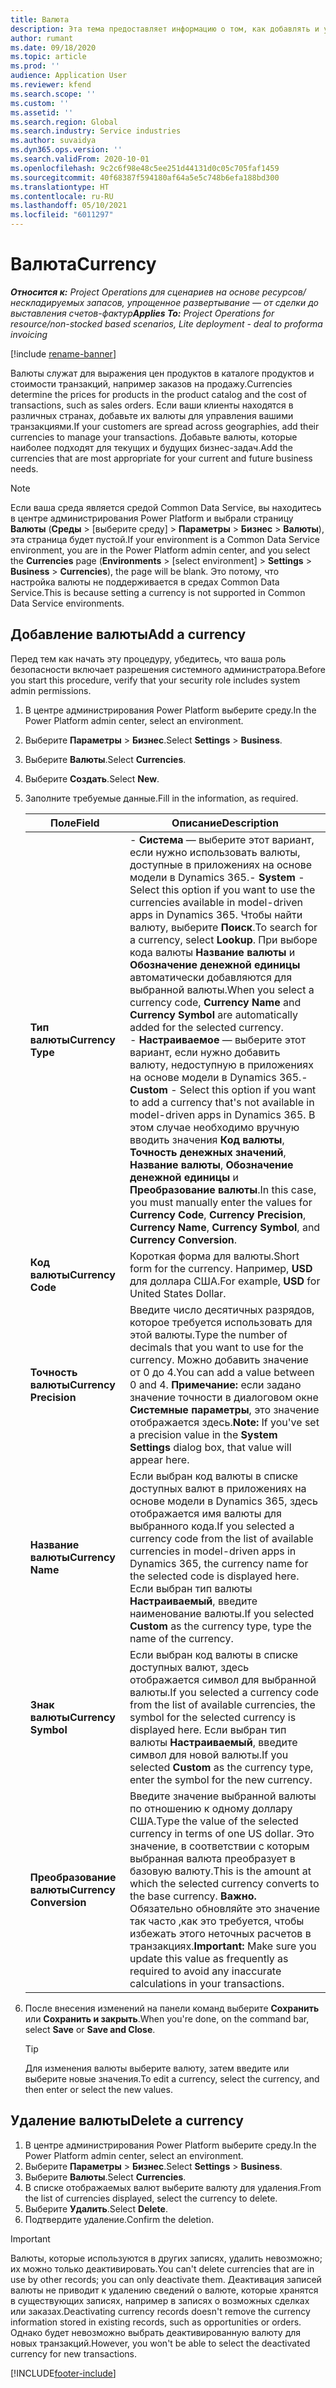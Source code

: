 ```yaml
---
title: Валюта
description: Эта тема предоставляет информацию о том, как добавлять и удалять типы валют в Project Operations.
author: rumant
ms.date: 09/18/2020
ms.topic: article
ms.prod: ''
audience: Application User
ms.reviewer: kfend
ms.search.scope: ''
ms.custom: ''
ms.assetid: ''
ms.search.region: Global
ms.search.industry: Service industries
ms.author: suvaidya
ms.dyn365.ops.version: ''
ms.search.validFrom: 2020-10-01
ms.openlocfilehash: 9c2c6f98e48c5ee251d44131d0c05c705faf1459
ms.sourcegitcommit: 40f68387f594180af64a5e5c748b6efa188bd300
ms.translationtype: HT
ms.contentlocale: ru-RU
ms.lasthandoff: 05/10/2021
ms.locfileid: "6011297"
---
```

# <a name="currency"></a><span data-ttu-id="3e6d4-103">Валюта</span><span class="sxs-lookup"><span data-stu-id="3e6d4-103">Currency</span></span>

<span data-ttu-id="3e6d4-104">_**Относится к:** Project Operations для сценариев на основе ресурсов/нескладируемых запасов, упрощенное развертывание — от сделки до выставления счетов-фактур_</span><span class="sxs-lookup"><span data-stu-id="3e6d4-104">_**Applies To:** Project Operations for resource/non-stocked based scenarios, Lite deployment - deal to proforma invoicing_</span></span>

[!include [rename-banner](~/includes/cc-data-platform-banner.md)]

<span data-ttu-id="3e6d4-105">Валюты служат для выражения цен продуктов в каталоге продуктов и стоимости транзакций, например заказов на продажу.</span><span class="sxs-lookup"><span data-stu-id="3e6d4-105">Currencies determine the prices for products in the product catalog and the cost of transactions, such as sales orders.</span></span> <span data-ttu-id="3e6d4-106">Если ваши клиенты находятся в различных странах, добавьте их валюты для управления вашими транзакциями.</span><span class="sxs-lookup"><span data-stu-id="3e6d4-106">If your customers are spread across geographies, add their currencies to manage your transactions.</span></span> <span data-ttu-id="3e6d4-107">Добавьте валюты, которые наиболее подходят для текущих и будущих бизнес-задач.</span><span class="sxs-lookup"><span data-stu-id="3e6d4-107">Add the currencies that are most appropriate for your current and future business needs.</span></span>  

> [!NOTE]
> <span data-ttu-id="3e6d4-108">Если ваша среда является средой Common Data Service, вы находитесь в центре администрирования Power Platform и выбрали страницу **Валюты** (**Среды** > [выберите среду] > **Параметры** > **Бизнес** > **Валюты**), эта страница будет пустой.</span><span class="sxs-lookup"><span data-stu-id="3e6d4-108">If your environment is a Common Data Service environment, you are in the Power Platform admin center, and you select the **Currencies** page (**Environments** > [select environment] > **Settings** > **Business** > **Currencies**), the page will be blank.</span></span> <span data-ttu-id="3e6d4-109">Это потому, что настройка валюты не поддерживается в средах Common Data Service.</span><span class="sxs-lookup"><span data-stu-id="3e6d4-109">This is because setting a currency is not supported in Common Data Service environments.</span></span>

## <a name="add-a-currency"></a><span data-ttu-id="3e6d4-110">Добавление валюты</span><span class="sxs-lookup"><span data-stu-id="3e6d4-110">Add a currency</span></span>  
<span data-ttu-id="3e6d4-111">Перед тем как начать эту процедуру, убедитесь, что ваша роль безопасности включает разрешения системного администратора.</span><span class="sxs-lookup"><span data-stu-id="3e6d4-111">Before you start this procedure, verify that your security role includes system admin permissions.</span></span> 

1. <span data-ttu-id="3e6d4-112">В центре администрирования Power Platform выберите среду.</span><span class="sxs-lookup"><span data-stu-id="3e6d4-112">In the Power Platform admin center, select an environment.</span></span> 
2. <span data-ttu-id="3e6d4-113">Выберите **Параметры** > **Бизнес**.</span><span class="sxs-lookup"><span data-stu-id="3e6d4-113">Select **Settings** > **Business**.</span></span>
3. <span data-ttu-id="3e6d4-114">Выберите **Валюты**.</span><span class="sxs-lookup"><span data-stu-id="3e6d4-114">Select **Currencies**.</span></span>  
4. <span data-ttu-id="3e6d4-115">Выберите **Создать**.</span><span class="sxs-lookup"><span data-stu-id="3e6d4-115">Select **New**.</span></span>  
5. <span data-ttu-id="3e6d4-116">Заполните требуемые данные.</span><span class="sxs-lookup"><span data-stu-id="3e6d4-116">Fill in the information, as required.</span></span>  


   |          <span data-ttu-id="3e6d4-117">Поле</span><span class="sxs-lookup"><span data-stu-id="3e6d4-117">Field</span></span>          |                                                                                                                                                                                                                                                                                                                                                                            <span data-ttu-id="3e6d4-118">Описание</span><span class="sxs-lookup"><span data-stu-id="3e6d4-118">Description</span></span>                                                                                                                                                                                                                                                                                                                                                                            |
   |-------------------------|-------------------------------------------------------------------------------------------------------------------------------------------------------------------------------------------------------------------------------------------------------------------------------------------------------------------------------------------------------------------------------------------------------------------------------------------------------------------------------------------------------------------------------------------------------------------------------------------------------------------------------------------------------------------------------------------------------------------------------------------------------------------|
   |    <span data-ttu-id="3e6d4-119">**Тип валюты**</span><span class="sxs-lookup"><span data-stu-id="3e6d4-119">**Currency Type**</span></span>    | <span data-ttu-id="3e6d4-120">- **Система** — выберите этот вариант, если нужно использовать валюты, доступные в приложениях на основе модели в Dynamics 365.</span><span class="sxs-lookup"><span data-stu-id="3e6d4-120">- **System** - Select this option if you want to use the currencies available in model-driven apps in Dynamics 365.</span></span> <span data-ttu-id="3e6d4-121">Чтобы найти валюту, выберите **Поиск**.</span><span class="sxs-lookup"><span data-stu-id="3e6d4-121">To search for a currency,  select **Lookup**.</span></span> <span data-ttu-id="3e6d4-122">При выборе кода валюты **Название валюты** и **Обозначение денежной единицы** автоматически добавляются для выбранной валюты.</span><span class="sxs-lookup"><span data-stu-id="3e6d4-122">When you select a currency code, **Currency Name** and **Currency Symbol** are automatically added for the selected currency.</span></span><br /><span data-ttu-id="3e6d4-123">- **Настраиваемое** — выберите этот вариант, если нужно добавить валюту, недоступную в приложениях на основе модели в Dynamics 365.</span><span class="sxs-lookup"><span data-stu-id="3e6d4-123">- **Custom** - Select this option if you want to add a currency that's not available in model-driven apps in Dynamics 365.</span></span> <span data-ttu-id="3e6d4-124">В этом случае необходимо вручную вводить значения **Код валюты**, **Точность денежных значений**, **Название валюты**, **Обозначение денежной единицы** и **Преобразование валюты**.</span><span class="sxs-lookup"><span data-stu-id="3e6d4-124">In this case, you must manually enter the values for **Currency Code**, **Currency Precision**, **Currency Name**, **Currency Symbol**, and **Currency Conversion**.</span></span> |
   |    <span data-ttu-id="3e6d4-125">**Код валюты**</span><span class="sxs-lookup"><span data-stu-id="3e6d4-125">**Currency Code**</span></span>    |                                                                                                                                                                                                                                                                                                                                            <span data-ttu-id="3e6d4-126">Короткая форма для валюты.</span><span class="sxs-lookup"><span data-stu-id="3e6d4-126">Short form for the currency.</span></span> <span data-ttu-id="3e6d4-127">Например, **USD** для доллара США.</span><span class="sxs-lookup"><span data-stu-id="3e6d4-127">For example, **USD** for United States Dollar.</span></span>                                                                                                                                                                                                                                                                                                                                            |
   | <span data-ttu-id="3e6d4-128">**Точность валюты**</span><span class="sxs-lookup"><span data-stu-id="3e6d4-128">**Currency Precision**</span></span>  |                                                                                                                                                                                  <span data-ttu-id="3e6d4-129">Введите число десятичных разрядов, которое требуется использовать для этой валюты.</span><span class="sxs-lookup"><span data-stu-id="3e6d4-129">Type the number of decimals that you want to use for the currency.</span></span>  <span data-ttu-id="3e6d4-130">Можно добавить значение от 0 до 4.</span><span class="sxs-lookup"><span data-stu-id="3e6d4-130">You can add a value between 0 and 4.</span></span> <span data-ttu-id="3e6d4-131">**Примечание:** если задано значение точности в диалоговом окне **Системные параметры**, это значение отображается здесь.</span><span class="sxs-lookup"><span data-stu-id="3e6d4-131">**Note:**  If you've set a precision value in the **System Settings** dialog box, that value will appear here.</span></span>                                                                                                                                                                                  |
   |    <span data-ttu-id="3e6d4-132">**Название валюты**</span><span class="sxs-lookup"><span data-stu-id="3e6d4-132">**Currency Name**</span></span>    |                                                                                                                                                                                                                                         <span data-ttu-id="3e6d4-133">Если выбран код валюты в списке доступных валют в приложениях на основе модели в Dynamics 365, здесь отображается имя валюты для выбранного кода.</span><span class="sxs-lookup"><span data-stu-id="3e6d4-133">If you selected a currency code from the list of available currencies in model-driven apps in Dynamics 365, the currency name for the selected code is displayed here.</span></span> <span data-ttu-id="3e6d4-134">Если выбран тип валюты **Настраиваемый**, введите наименование валюты.</span><span class="sxs-lookup"><span data-stu-id="3e6d4-134">If you selected **Custom** as the currency type, type the name of the currency.</span></span>                                                                                                                                                                                                                                          |
   |   <span data-ttu-id="3e6d4-135">**Знак валюты**</span><span class="sxs-lookup"><span data-stu-id="3e6d4-135">**Currency Symbol**</span></span>   |                                                                                                                                                                                                                                                                      <span data-ttu-id="3e6d4-136">Если выбран код валюты в списке доступных валют, здесь отображается символ для выбранной валюты.</span><span class="sxs-lookup"><span data-stu-id="3e6d4-136">If you selected a currency code from the list of available currencies, the symbol for the selected currency is displayed here.</span></span> <span data-ttu-id="3e6d4-137">Если выбран тип валюты **Настраиваемый**, введите символ для новой валюты.</span><span class="sxs-lookup"><span data-stu-id="3e6d4-137">If you selected **Custom** as the currency type, enter the symbol for the new currency.</span></span>                                                                                                                                                                                                                                                                       |
   | <span data-ttu-id="3e6d4-138">**Преобразование валюты**</span><span class="sxs-lookup"><span data-stu-id="3e6d4-138">**Currency Conversion**</span></span> |                                                                                                                                                                                                                                     <span data-ttu-id="3e6d4-139">Введите значение выбранной валюты по отношению к одному доллару США.</span><span class="sxs-lookup"><span data-stu-id="3e6d4-139">Type the value of the selected currency in terms of one US dollar.</span></span> <span data-ttu-id="3e6d4-140">Это значение, в соответствии с которым выбранная валюта преобразует в базовую валюту.</span><span class="sxs-lookup"><span data-stu-id="3e6d4-140">This is the amount at which the selected currency converts to the base currency.</span></span> <span data-ttu-id="3e6d4-141">**Важно.** Обязательно обновляйте это значение так часто ,как это требуется, чтобы избежать этого неточных расчетов в транзакциях.</span><span class="sxs-lookup"><span data-stu-id="3e6d4-141">**Important:**  Make sure you update this value as frequently as required to avoid any inaccurate calculations in your transactions.</span></span>                                                                                                                                                                                                                                      |


6. <span data-ttu-id="3e6d4-142">После внесения изменений на панели команд выберите **Сохранить** или **Сохранить и закрыть**.</span><span class="sxs-lookup"><span data-stu-id="3e6d4-142">When you're done, on the command bar, select **Save** or **Save and Close**.</span></span>  

   > [!TIP]
   >  <span data-ttu-id="3e6d4-143">Для изменения валюты выберите валюту, затем введите или выберите новые значения.</span><span class="sxs-lookup"><span data-stu-id="3e6d4-143">To edit a currency, select the currency, and then enter or select the new values.</span></span>  

## <a name="delete-a-currency"></a><span data-ttu-id="3e6d4-144">Удаление валюты</span><span class="sxs-lookup"><span data-stu-id="3e6d4-144">Delete a currency</span></span>  

1. <span data-ttu-id="3e6d4-145">В центре администрирования Power Platform выберите среду.</span><span class="sxs-lookup"><span data-stu-id="3e6d4-145">In the Power Platform admin center, select an environment.</span></span> 
2. <span data-ttu-id="3e6d4-146">Выберите **Параметры** > **Бизнес**.</span><span class="sxs-lookup"><span data-stu-id="3e6d4-146">Select **Settings** > **Business**.</span></span>
3. <span data-ttu-id="3e6d4-147">Выберите **Валюты**.</span><span class="sxs-lookup"><span data-stu-id="3e6d4-147">Select **Currencies**.</span></span>  
4. <span data-ttu-id="3e6d4-148">В списке отображаемых валют выберите валюту для удаления.</span><span class="sxs-lookup"><span data-stu-id="3e6d4-148">From the list of currencies displayed, select the currency to delete.</span></span>  
5. <span data-ttu-id="3e6d4-149">Выберите **Удалить**.</span><span class="sxs-lookup"><span data-stu-id="3e6d4-149">Select **Delete**.</span></span>  
6. <span data-ttu-id="3e6d4-150">Подтвердите удаление.</span><span class="sxs-lookup"><span data-stu-id="3e6d4-150">Confirm the deletion.</span></span>  

> [!IMPORTANT]
>  <span data-ttu-id="3e6d4-151">Валюты, которые используются в других записях, удалить невозможно; их можно только деактивировать.</span><span class="sxs-lookup"><span data-stu-id="3e6d4-151">You can't delete currencies that are in use by other records; you can only deactivate them.</span></span> <span data-ttu-id="3e6d4-152">Деактивация записей валюты не приводит к удалению сведений о валюте, которые хранятся в существующих записях, например в записях о возможных сделках или заказах.</span><span class="sxs-lookup"><span data-stu-id="3e6d4-152">Deactivating currency records doesn't remove the currency information stored in existing records, such as opportunities or orders.</span></span> <span data-ttu-id="3e6d4-153">Однако будет невозможно выбрать деактивированную валюту для новых транзакций.</span><span class="sxs-lookup"><span data-stu-id="3e6d4-153">However, you won't be able to select the deactivated currency for new transactions.</span></span>  


[!INCLUDE[footer-include](../includes/footer-banner.md)]